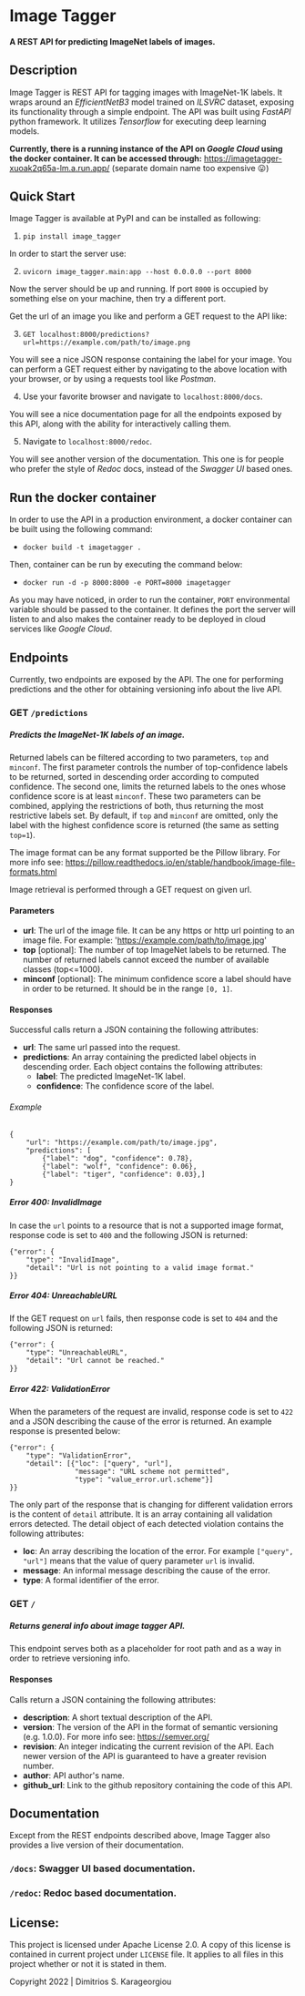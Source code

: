 # Image Tagger
#### A REST API for predicting ImageNet labels of images.

## Description
Image Tagger is REST API for tagging images with ImageNet-1K labels.
It wraps around an _EfficientNetB3_ model trained on _ILSVRC_ dataset,
exposing its functionality through a simple endpoint. The API was built using
_FastAPI_ python framework. It utilizes _Tensorflow_ for executing deep 
learning models.  

**Currently, there is a running instance of the API on _Google Cloud_ using
the docker container. It can be accessed through:** https://imagetagger-xuoak2q65a-lm.a.run.app/
(separate domain name too expensive :stuck_out_tongue:)  

## Quick Start
Image Tagger is available at PyPI and can be installed as following:

1. `pip install image_tagger`

In order to start the server use:

2. `uvicorn image_tagger.main:app --host 0.0.0.0 --port 8000`

Now the server should be up and running. If port `8000` is occupied
by something else on your machine, then try a different port.

Get the url of an image you like and perform a GET request to the API like:

3. `GET localhost:8000/predictions?url=https://example.com/path/to/image.png`

You will see a nice JSON response containing the label for your image. 
You can perform a GET request either by navigating to the above location
with your browser, or by using a requests tool like _Postman_.

4. Use your favorite browser and navigate to `localhost:8000/docs`.

You will see a nice documentation page for all the endpoints
exposed by this API, along with the ability for interactively
calling them. 

5. Navigate to `localhost:8000/redoc`.

You will see another version of the documentation. This one is for
people who prefer the style of _Redoc_ docs, instead of the _Swagger UI_
based ones.

## Run the docker container

In order to use the API in a production environment, a docker container 
can be built using the following command:

* `docker build -t imagetagger .`

Then, container can be run by executing the command below:

* `docker run -d -p 8000:8000 -e PORT=8000 imagetagger`

As you may have noticed, in order to run the container, `PORT` 
environmental variable should be passed to the container. It defines 
the port the server will listen to and also makes the container 
ready to be deployed in cloud services like _Google Cloud_. 

## Endpoints

Currently, two endpoints are exposed by the API. The one for performing
predictions and the other for obtaining versioning info about the live API.

### GET `/predictions`
##### Predicts the ImageNet-1K labels of an image.

Returned labels can be filtered according to two parameters, `top` and `minconf`.
The first parameter controls the number of top-confidence labels to be
returned, sorted in descending order according to computed confidence. The
second one, limits the returned labels to the ones whose confidence score is
at least `minconf`. These two parameters can be combined, applying the restrictions
of both, thus returning the most restrictive labels set.
By default, if `top` and `minconf` are omitted, only the label with the highest
confidence score is returned (the same as setting `top=1`).

The image format can be any format supported be the Pillow library. For
more info see: https://pillow.readthedocs.io/en/stable/handbook/image-file-formats.html

Image retrieval is performed through a GET request on given url.

#### Parameters

- **url**: The url of the image file. It can be any https or http url pointing
   to an image file. For example: 'https://example.com/path/to/image.jpg'
- **top** [optional]: The number of top ImageNet labels to be returned. The number
   of returned labels cannot exceed the number of available classes
   (top<=1000).
- **minconf** [optional]: The minimum confidence score a label should have in order to be
   returned. It should be in the range `[0, 1]`.

#### Responses

Successful calls return a JSON containing the following attributes:

* __url__: The same url passed into the request.
* __predictions__: An array containing the predicted label objects in descending order.
   Each object contains the following attributes:
   - __label__: The predicted ImageNet-1K label.
   - __confidence__: The confidence score of the label.

###### Example
```
{
    "url": "https://example.com/path/to/image.jpg",
    "predictions": [
        {"label": "dog", "confidence": 0.78},
        {"label": "wolf", "confidence": 0.06},
        {"label": "tiger", "confidence": 0.03},]
}
```

##### Error 400: InvalidImage

In case the `url` points to a resource that is not a supported image format,
response code is set to `400` and the following JSON is returned:
```
{"error": {
    "type": "InvalidImage",
    "detail": "Url is not pointing to a valid image format."
}}
```

##### Error 404: UnreachableURL

If the GET request on `url` fails, then response code is set to `404` and the
   following JSON is returned:
```
{"error": {
    "type": "UnreachableURL",
    "detail": "Url cannot be reached."
}}
```

##### Error 422: ValidationError

When the parameters of the request are invalid, response code is set to `422` and
   a JSON describing the cause of the error is returned. An example response is
   presented below:
```
{"error": {
    "type": "ValidationError",
    "detail": [{"loc": ["query", "url"],
                "message": "URL scheme not permitted",
                "type": "value_error.url.scheme"}]
}}
```

The only part of the response that is changing for different validation errors
is the content of `detail` attribute. It is an array containing all validation
errors detected. The detail object of each detected violation contains the
following attributes:

* __loc__:  An array describing the location of the error. For example
   `["query", "url"]` means that the value of query parameter `url` is invalid.
* __message__: An informal message describing the cause of the error.
* __type__: A formal identifier of the error.

### GET `/`
##### Returns general info about image tagger API.

This endpoint serves both as a placeholder for root path and as a way in order
to retrieve versioning info.

#### Responses

Calls return a JSON containing the following attributes:

* __description__: A short textual description of the API.
* __version__: The version of the API in the format of semantic versioning
   (e.g. 1.0.0). For more info see: https://semver.org/
* __revision__: An integer indicating the current revision of the API.
   Each newer version of the API is guaranteed to have a greater revision
   number.
* __author__: API author's name.
* __github_url__: Link to the github repository containing the code of this API.

## Documentation

Except from the REST endpoints described above, Image Tagger also provides a live version
of their documentation.

### `/docs`: Swagger UI based documentation.

### `/redoc`: Redoc based documentation.

## License:
This project is licensed under Apache License 2.0. A copy of this license is contained in current 
project under `LICENSE` file. It applies to all files in this project whether or not it is stated in them.

Copyright 2022 | Dimitrios S. Karageorgiou

